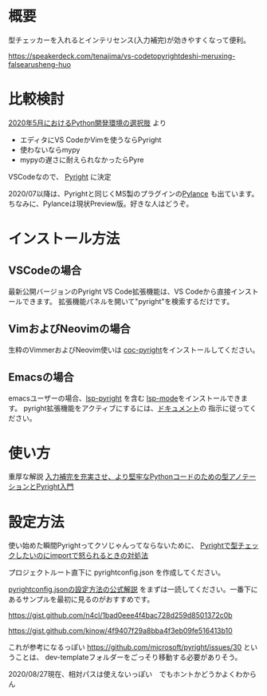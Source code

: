 # 概要
型チェッカーを入れるとインテリセンス(入力補完)が効きやすくなって便利。

https://speakerdeck.com/tenajima/vs-codetopyrightdeshi-meruxing-falsearusheng-huo

# 比較検討
[2020年5月におけるPython開発環境の選択肢](https://qiita.com/nicco_mirai/items/80ba4b4bf9db11ac54c6#5-%E5%9E%8B%E3%83%81%E3%82%A7%E3%83%83%E3%82%AB%E3%83%BC) 
より

- エディタにVS CodeかVimを使うならPyright
- 使わないならmypy
- mypyの遅さに耐えられなかったらPyre

VSCodeなので、 [Pyright](https://github.com/microsoft/pyright) に決定

2020/07以降は、Pyrightと同じくMS製のプラグインの[Pylance](https://marketplace.visualstudio.com/items?itemName=ms-python.vscode-pylance) も出ています。
ちなみに、Pylanceは現状Preview版。好きな人はどうぞ。

# インストール方法

## VSCodeの場合
最新公開バージョンのPyright VS Code拡張機能は、VS Codeから直接インストールできます。
拡張機能パネルを開いて"pyright"を検索するだけです。


## VimおよびNeovimの場合
生粋のVimmerおよびNeovim使いは [coc-pyright](https://github.com/fannheyward/coc-pyright/)をインストールしてください。


## Emacsの場合
emacsユーザーの場合、[lsp-pyright](https://github.com/emacs-lsp/lsp-pyright) を含む
[lsp-mode](https://github.com/emacs-lsp/lsp-mode)をインストールできます。
pyright拡張機能をアクティブにするには、[ドキュメント](https://emacs-lsp.github.io/lsp-pyright/)の
指示に従ってください。

# 使い方 

重厚な解説
[入力補完を充実させ、より堅牢なPythonコードのための型アノテーションとPyright入門](https://qiita.com/simonritchie/items/7492d1c1a3c13b2f27aa)


# 設定方法

使い始めた瞬間Pyrightってクソじゃんってならないために、
[Pyrightで型チェックしたいのにimportで怒られるときの対処法](https://qiita.com/tenajima/items/81e0ea8ef70b954f7f0f)

プロジェクトルート直下に pyrightconfig.json を作成してください。

[pyrightconfig.jsonの設定方法の公式解説](https://github.com/microsoft/pyright/blob/master/docs/configuration.md)
をまずは一読してください。一番下にあるサンプルを最初に見るのがおすすめです。



https://gist.github.com/n4cl/1bad0eee4f4bac728d259d8501372c0b


https://gist.github.com/kinow/4f9407f29a8bba4f3eb09fe516413b10

これが参考になるっぽい
https://github.com/microsoft/pyright/issues/30
ということは、 dev-templateフォルダーをごっそり移動する必要がありそう。

2020/08/27現在、相対パスは使えないっぽい　でもホントかどうかよくわからん
```json

```
